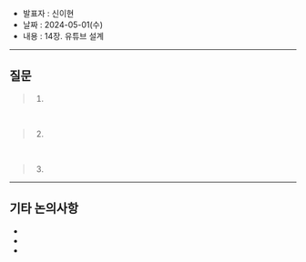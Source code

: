 - 발표자 : 신이현
- 날짜 : 2024-05-01(수)
- 내용 : 14장. 유튜브 설계

---
## 질문
> 1.

<br>

> 2.

<br>

> 3.

---
## 기타 논의사항

-
-
-